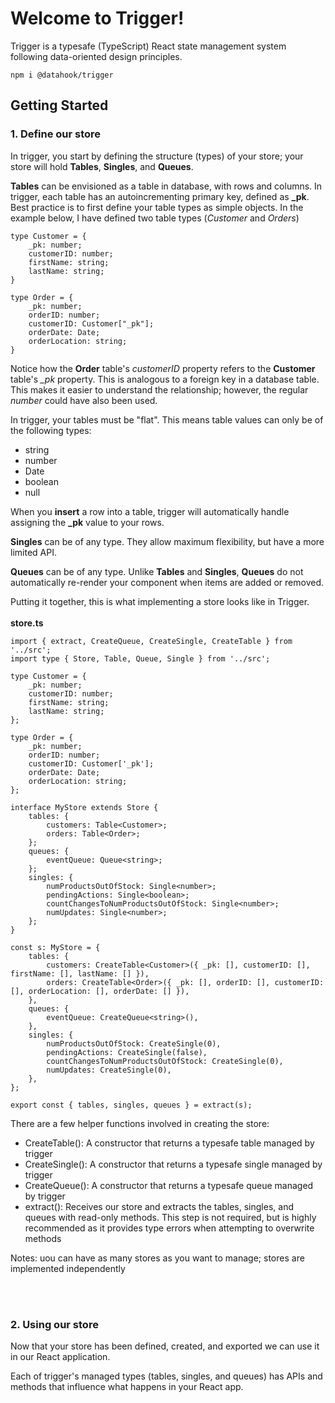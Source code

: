 # Welcome to Trigger!

Trigger is a typesafe (TypeScript) React state management system following data-oriented design principles.

`npm i @datahook/trigger`
<br/>

## Getting Started
### 1. Define our store

In trigger, you start by defining the structure (types) of your store; your store will hold **Tables**, **Singles**, and **Queues**.

**Tables** can be envisioned as a table in database, with rows and columns. In trigger, each table has an autoincrementing primary key, defined as **_pk**. Best practice is to first define your table types as simple objects. In the example below, I have defined two table types (_Customer_ and _Orders_)

```
type Customer = {
    _pk: number;
    customerID: number;
    firstName: string;
    lastName: string;
}

type Order = {
    _pk: number;
    orderID: number;
    customerID: Customer["_pk"];
    orderDate: Date;
    orderLocation: string;
}
```

Notice how the **Order** table's _customerID_ property refers to the **Customer** table's _\_pk_ property. This is analogous to a foreign key in a database table. This makes it easier to understand the relationship; however, the regular _number_ could have also been used.

In trigger, your tables must be "flat". This means table values can only be of the following types:

- string
- number
- Date
- boolean
- null

When you **insert** a row into a table, trigger will automatically handle assigning the **_pk** value to your rows.

**Singles** can be of any type. They allow maximum flexibility, but have a more limited API.

**Queues** can be of any type. Unlike **Tables** and **Singles**, **Queues** do not automatically re-render your component when items are added or removed.

Putting it together, this is what implementing a store looks like in Trigger.
<br/><br/>
**store.ts**

```
import { extract, CreateQueue, CreateSingle, CreateTable } from '../src';
import type { Store, Table, Queue, Single } from '../src';

type Customer = {
    _pk: number;
    customerID: number;
    firstName: string;
    lastName: string;
};

type Order = {
    _pk: number;
    orderID: number;
    customerID: Customer['_pk'];
    orderDate: Date;
    orderLocation: string;
};

interface MyStore extends Store {
    tables: {
        customers: Table<Customer>;
        orders: Table<Order>;
    };
    queues: {
        eventQueue: Queue<string>;
    };
    singles: {
        numProductsOutOfStock: Single<number>;
        pendingActions: Single<boolean>;
        countChangesToNumProductsOutOfStock: Single<number>;
        numUpdates: Single<number>;
    };
}

const s: MyStore = {
    tables: {
        customers: CreateTable<Customer>({ _pk: [], customerID: [], firstName: [], lastName: [] }),
        orders: CreateTable<Order>({ _pk: [], orderID: [], customerID: [], orderLocation: [], orderDate: [] }),
    },
    queues: {
        eventQueue: CreateQueue<string>(),
    },
    singles: {
        numProductsOutOfStock: CreateSingle(0),
        pendingActions: CreateSingle(false),
        countChangesToNumProductsOutOfStock: CreateSingle(0),
        numUpdates: CreateSingle(0),
    },
};

export const { tables, singles, queues } = extract(s);
```

There are a few helper functions involved in creating the store:

- CreateTable<T>(): A constructor that returns a typesafe table managed by trigger
- CreateSingle<T>(): A constructor that returns a typesafe single managed by trigger
- CreateQueue<T>(): A constructor that returns a typesafe queue managed by trigger
- extract(): Receives our store and extracts the tables, singles, and queues with read-only methods. This step is not required, but is highly recommended as it provides type errors when attempting to overwrite methods

Notes: uou can have as many stores as you want to manage; stores are implemented independently 

<br/><br/>
### 2. Using our store

Now that your store has been defined, created, and exported we can use it in our React application.

Each of trigger's managed types (tables, singles, and queues) has APIs and methods that influence what happens in your React app.